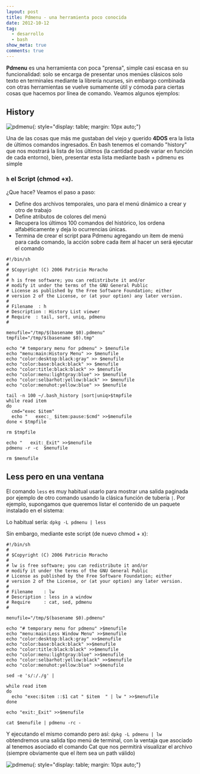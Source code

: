 ```yaml
---
layout: post
title: Pdmenu - una herramienta poco conocida
date: 2012-10-12
tag:
  - desarrollo
  - bash
show_meta: true
comments: true  
---
```


**Pdmenu** es una herramienta con poca "prensa", simple casi escasa en su
funcionalidad: solo se encarga de presentar unos menúes clásicos solo texto en
terminales mediante la librería ncurses, sin embargo combinada con otras
herramientas se vuelve sumamente útil y cómoda para ciertas cosas que hacemos
por línea de comando. Veamos algunos ejemplos:

## History

![pdmenu][pdmenu1]{: style="display: table; margin: 10px auto;"}

Una de las cosas que más me gustaban del viejo y querido **4DOS** era la lista
de últimos comandos ingresados. En bash tenemos el comando "history" que nos
mostrará la lista de los últimos (la cantidad puede variar en función de cada
entorno), bien, presentar esta lista mediante bash + pdmenu es simple

### `h` el Script (chmod +x).

¿Que hace?  Veamos el paso a paso:

* Define dos archivos temporales, uno para el menú dinámico a crear y otro de trabajo
* Define atributos de colores del menú
* Recupera los últimos 100 comandos del histórico, los ordena alfabéticamente y deja lo ocurrencias únicas.
* Termina de crear el script para Pdmenu  agregando un ítem de menú para cada comando, la acción sobre cada ítem al hacer un <ENTER> será ejecutar el comando

``` shell
#!/bin/sh
#
# $Copyright (C) 2006 Patricio Moracho
# 
# h is free software; you can redistribute it and/or
# modify it under the terms of the GNU General Public
# License as published by the Free Software Foundation; either
# version 2 of the License, or (at your option) any later version.
# 
# Filename  : h
# Description : History List viewer
# Require  : tail, sort, uniq, pdmenu
#

menufile="/tmp/$(basename $0).pdmenu"
tmpfile="/tmp/$(basename $0).tmp"

echo "# temporary menu for pdmenu" > $menufile
echo "menu:main:History Menu" >> $menufile
echo "color:desktop:black:gray" >> $menufile
echo "color:base:black:black" >> $menufile
echo "color:title:black:black" >> $menufile
echo "color:menu:lightgray:blue" >> $menufile
echo "color:selbarhot:yellow:black" >> $menufile
echo "color:menuhot:yellow:blue" >> $menufile

tail -n 100 ~/.bash_history |sort|uniq>$tmpfile
while read item
do
  cmd="exec $item"
  echo "   exec:_ $item:pause:$cmd" >>$menufile    
done < $tmpfile

rm $tmpfile

echo "   exit:_Exit" >>$menufile
pdmenu -r -c  $menufile

rm $menufile
```

## Less pero en una ventana

El comando `less` es muy habitual usarlo para mostrar una salida paginada por
ejemplo de otro comando usando la clásica función de tubería `|`. Por ejemplo,
supongamos que queremos listar el contenido de un paquete instalado en el
sistema:

Lo habitual sería: `dpkg -L pdmenu | less`

Sin embargo, mediante este script (de nuevo chmod + x):

``` shell
#!/bin/sh
#
# $Copyright (C) 2006 Patricio Moracho
# 
# lw is free software; you can redistribute it and/or
# modify it under the terms of the GNU General Public
# License as published by the Free Software Foundation; either
# version 2 of the License, or (at your option) any later version.
# 
# Filename    : lw
# Description : less in a window
# Require     : cat, sed, pdmenu
#
 
menufile="/tmp/$(basename $0).pdmenu"
 
echo "# temporary menu for pdmenu" >$menufile
echo "menu:main:Less Window Menu" >>$menufile
echo "color:desktop:black:gray" >>$menufile
echo "color:base:black:black" >>$menufile
echo "color:title:black:black" >>$menufile
echo "color:menu:lightgray:blue" >>$menufile
echo "color:selbarhot:yellow:black" >>$menufile
echo "color:menuhot:yellow:blue" >>$menufile
 
sed -e 's/:/./g' | 
 
while read item 
do
  echo "exec:$item ::$1 cat " $item  " | lw " >>$menufile
done
 
echo "exit:_Exit" >>$menufile
 
cat $menufile | pdmenu -rc -
```

Y ejecutando el mismo comando pero así: `dpkg -L pdmenu | lw`  obtendremos una
salida tipo menú de terminal, con la ventaja que asociado al tenemos asociado
el comando Cat que nos permitirá visualizar el archivo (siempre obviamente que
el ítem sea un path válido)

![pdmenu][pdmenu2]{: style="display: table; margin: 10px auto;"}

[pdmenu1]: {{site.baseurl}}/images/2012/pdmenu1.png
[pdmenu2]: {{site.baseurl}}/images/2012/pdmenu2.png

